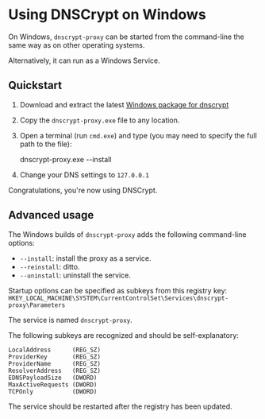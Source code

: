 Using DNSCrypt on Windows
=========================

On Windows, `dnscrypt-proxy` can be started from the command-line the same way
as on other operating systems.

Alternatively, it can run as a Windows Service.

Quickstart
----------

1) Download and extract the latest [Windows package for
dnscrypt](https://github.com/opendns/dnscrypt-proxy/downloads)

2) Copy the `dnscrypt-proxy.exe` file to any location.

3) Open a terminal (run `cmd.exe`) and type (you may need to specify
the full path to the file):

    dnscrypt-proxy.exe --install
    
4) Change your DNS settings to `127.0.0.1`

Congratulations, you're now using DNSCrypt.

Advanced usage
--------------

The Windows builds of `dnscrypt-proxy` adds the following command-line
options:

- `--install`: install the proxy as a service.
- `--reinstall`: ditto.
- `--uninstall`: uninstall the service.

Startup options can be specified as subkeys from this registry key:
`HKEY_LOCAL_MACHINE\SYSTEM\CurrentControlSet\Services\dnscrypt-proxy\Parameters`

The service is named `dnscrypt-proxy`.

The following subkeys are recognized and should be self-explanatory:

    LocalAddress      (REG_SZ)
    ProviderKey       (REG_SZ)
    ProviderName      (REG_SZ)
    ResolverAddress   (REG_SZ)
    EDNSPayloadSize   (DWORD)
    MaxActiveRequests (DWORD)
    TCPOnly           (DWORD)    

The service should be restarted after the registry has been updated.
